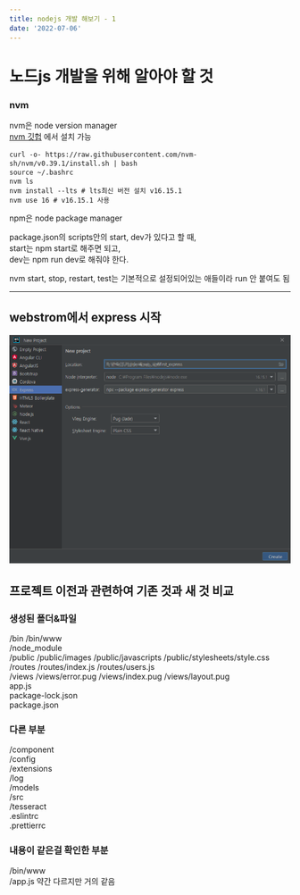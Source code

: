 ```yaml
---
title: nodejs 개발 해보기 - 1
date: '2022-07-06'
---
```


# 노드js 개발을 위해 알아야 할 것

### nvm
nvm은 node version manager  
[nvm 깃헙](https://github.com/nvm-sh/nvm) 에서 설치 가능

```shell
curl -o- https://raw.githubusercontent.com/nvm-sh/nvm/v0.39.1/install.sh | bash
source ~/.bashrc
nvm ls
nvm install --lts # lts최신 버전 설치 v16.15.1
nvm use 16 # v16.15.1 사용
```

npm은 node package manager

package.json의 scripts안의 start, dev가 있다고 할 때,  
start는 npm start로 해주면 되고,  
dev는 npm run dev로 해줘야 한다.  

nvm start, stop, restart, test는 기본적으로 설정되어있는 애들이라 run 안 붙여도 됨  

___

## webstrom에서 express 시작
![](.node-dev-1_images/9c3ddc5c.png)  


## 프로젝트 이전과 관련하여 기존 것과 새 것 비교

### 생성된 폴더&파일
/bin /bin/www  
/node_module  
/public /public/images /public/javascripts /public/stylesheets/style.css  
/routes /routes/index.js /routes/users.js  
/views /views/error.pug /views/index.pug /views/layout.pug  
app.js  
package-lock.json  
package.json

### 다른 부분
/component  
/config  
/extensions  
/log  
/models  
/src  
/tesseract  
.eslintrc  
.prettierrc  

### 내용이 같은걸 확인한 부분
/bin/www  
/app.js  약간 다르지만 거의 같음  